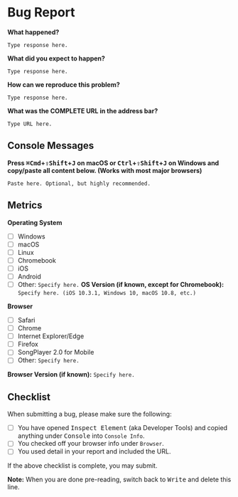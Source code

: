 <!-- Please switch to preview mode and read before filling out. -->
# Bug Report
__What happened?__
```
Type response here.
```

__What did you expect to happen?__
```
Type response here.
```

__How can we reproduce this problem?__
```
Type response here.
```

__What was the COMPLETE URL in the address bar?__
```
Type URL here.
```

## Console Messages
__Press <kbd>⌘Cmd</kbd>+<kbd>⇪Shift</kbd>+<kbd>J</kbd> on macOS or <kbd>Ctrl</kbd>+<kbd>⇪Shift</kbd>+<kbd>J</kbd> on Windows and copy/paste all content below. (Works with most major browsers)__
```
Paste here. Optional, but highly recommended.
```
## Metrics
<!-- Put an X in the - [ ] to make it - [X] for checking off. -->
__Operating System__
- [ ] Windows
- [ ] macOS
- [ ] Linux
- [ ] Chromebook
- [ ] iOS
- [ ] Android
- [ ] Other: `Specify here.`
__OS Version (if known, except for Chromebook):__ `Specify here. (iOS 10.3.1, Windows 10, macOS 10.8, etc.)`

__Browser__
- [ ] Safari
- [ ] Chrome
- [ ] Internet Explorer/Edge
- [ ] Firefox
- [ ] SongPlayer 2.0 for Mobile
- [ ] Other: `Specify here.`

__Browser Version (if known):__ `Specify here.`

## Checklist
When submitting a bug, please make sure the following:
<!-- Put an X in the - [ ] to make it - [X] for checking off. -->
- [ ] You have opened <kbd>Inspect Element</kbd> (aka Developer Tools) and copied anything under <kbd>Console</kbd> into `Console Info`.
- [ ] You checked off your browser info under `Browser`.
- [ ] You used detail in your report and included the URL.

If the above checklist is complete, you may submit.

__Note:__ When you are done pre-reading, switch back to <kbd>Write</kbd> and delete this line.